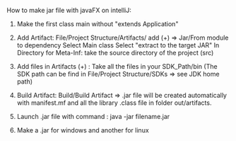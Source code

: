 How to make jar file with javaFX on intelliJ:

1) Make the first class main without "extends Application"

2) Add Artifact: 
    File/Project Structure/Artifacts/ 
    add (+) => Jar/From module to dependency
    Select Main class
    Select "extract to the target JAR"
    In Directory for Meta-Inf: take the source directory of the project (src)

3) Add files in Artifacts (+) :
    Take all the files in your SDK_Path/bin
    (The SDK path can be find in File/Project Structure/SDKs => see JDK home path)
		
4) Build Artifact: Build/Build Artifact
   => .jar file will be created automatically with manifest.mf and all the library .class file in folder out/artifacts.

5) Launch .jar file with command : java -jar filename.jar

6) Make a .jar for windows and another for linux

